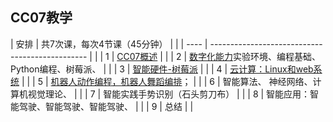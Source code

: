 ## CC07教学

| 安排 | 共7次课，每次4节课（45分钟）                    |   |
| ---- | ----------------------------------------------- |   |
| 1    | [CC07概述](../MEE-CC07.md)                                            |   |
| 2    | [数字化能力](1st-DCC.md)实验环境、编程基础、Python编程、树莓派、        |   |
| 3    | [智能硬件-树莓派](2-raspberryPi.md)                      |   |
| 4    | [云计算：Linux和web系统](4-linux.md)                         |   |
| 5    | [机器人动作编程，机器人舞蹈编排](3-robot.md)；                |   |
| 6    | 智能算法、 神经网络、计算机视觉理论、 |   |
| 7    | 智能实践手势识别（石头剪刀布）                  |   |
| 8    | 智能应用：智能驾驶、智能驾驶、智能驾驶、        |   |
| 9    | 总结                                            |   |

